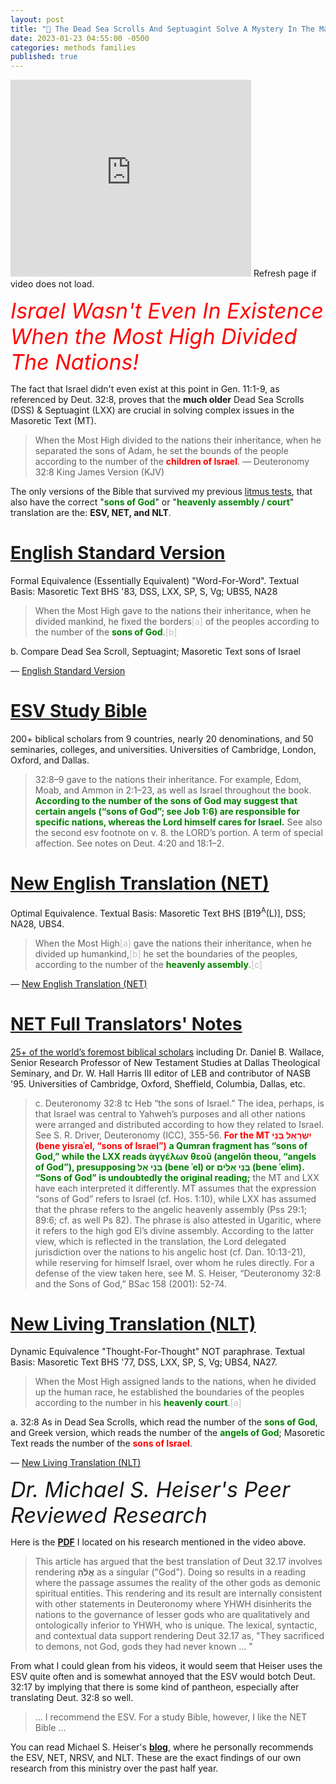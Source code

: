 ```yaml
---
layout: post
title: "📜 The Dead Sea Scrolls And Septuagint Solve A Mystery In The Masoretic Text"
date: 2023-01-23 04:55:00 -0500
categories: methods families
published: true
---
```


<iframe width="385" height="315" src="https://www.youtube.com/embed/Jt8OoMLrAyo" title="YouTube video player" frameborder="0" allow="accelerometer; autoplay; clipboard-write; encrypted-media; gyroscope; picture-in-picture; web-share" allowfullscreen></iframe>
<span style="font-size:14px;">Refresh page if video does not load.</span>

<span style="font-style:Italic;font-size:34px;color:red;">Israel Wasn't Even In Existence When the Most High Divided The Nations!</span>

The fact that Israel didn't even exist at this point in Gen. 11:1-9, as referenced by Deut. 32:8, proves that the **much older** Dead Sea Scrolls (DSS) & Septuagint (LXX) are crucial in solving complex issues in the Masoretic Text (MT).

> When the Most High divided to the nations their inheritance, when he separated the sons of Adam, he set the bounds of the people according to the number of the <span style="font-weight:bold;color:red;">children of Israel</span>. &mdash; Deuteronomy 32:8 King James Version (KJV)

The only versions of the Bible that survived my previous [litmus tests](https://sevenshepherd.github.io/the-best-bible/), that also have the correct "<span style="font-weight:bold;color:green;">sons of God</span>" or "<span style="font-weight:bold;color:green;">heavenly assembly / court</span>" translation are the: **ESV, NET, and NLT**.

<!-- NOAB (NRSV), -->

# [English Standard Version](https://amzn.to/3WsN0Uw)
Formal Equivalence (Essentially Equivalent) "Word-For-Word". Textual Basis: Masoretic Text BHS '83, DSS, LXX, SP, S, Vg; UBS5, NA28

> When the Most High gave to the nations their inheritance, when he divided mankind, he fixed the borders<span style="color:#bfbfbf;">[a]</span> of the peoples according to the number of the <span style="font-weight:bold;color:green;">sons of God</span>.<span style="color:#bfbfbf;">[b]</span>
>
b. Compare Dead Sea Scroll, Septuagint; Masoretic Text sons of Israel
>
&mdash; [English Standard Version](https://www.biblegateway.com/passage/?search=Deuteronomy+32%3A8&version=ESV)

# [ESV Study Bible](https://amzn.to/3WsN0Uw)
200+ biblical scholars from 9 countries, nearly 20 denominations, and 50 seminaries, colleges, and universities. Universities of Cambridge, London, Oxford, and Dallas.

> 32:8–9 gave to the nations their inheritance. For example, Edom, Moab, and Ammon in 2:1–23, as well as Israel throughout the book. <span style="font-weight:bold;color:green;">According to the number of the sons of God may suggest that certain angels (“sons of God”; see Job 1:6) are responsible for specific nations, whereas the Lord himself cares for Israel.</span> See also the second esv footnote on v. 8. the LORD’s portion. A term of special affection. See notes on Deut. 4:20 and 18:1–2.

# [New English Translation (NET)](https://amzn.to/3WLAgbr)
Optimal Equivalence. Textual Basis: Masoretic Text BHS [B19<sup>A</sup>(L)], DSS; NA28, UBS4.

> When the Most High<span style="color:#bfbfbf;">[a]</span> gave the nations their inheritance, when he divided up humankind,<span style="color:#bfbfbf;">[b]</span> he set the boundaries of the peoples, according to the number of the <span style="font-weight:bold;color:green;">heavenly assembly</span>.<span style="color:#bfbfbf;">[c]</span> 
>
&mdash; [New English Translation (NET)](https://www.biblegateway.com/passage/?search=Deuteronomy%2032%3A8&version=NET)

# [NET Full Translators' Notes](https://amzn.to/3WLAgbr)
[25+ of the world’s foremost biblical scholars](https://netbible.com/preface/) including Dr. Daniel B. Wallace, Senior Research Professor of New Testament Studies at Dallas Theological Seminary, and Dr. W. Hall Harris III editor of LEB and contributor of NASB '95. Universities of Cambridge, Oxford, Sheffield, Columbia, Dallas, etc.

> c. Deuteronomy 32:8 tc Heb “the sons of Israel.” The idea, perhaps, is that Israel was central to Yahweh’s purposes and all other nations were arranged and distributed according to how they related to Israel. See S. R. Driver, Deuteronomy (ICC), 355-56. <span style="font-weight:bold;color:red;">For the MT יִשְׂרָאֵל בְּנֵי (bene yisraʾel, “sons of Israel”)</span> <span style="font-weight:bold;color:green;">a Qumran fragment has “sons of God,” while the LXX reads ἀγγέλων θεοῦ (angelōn theou, “angels of God”), presupposing בְּנֵי אֵל (bene ʾel) or בְּנֵי אֵלִים (bene ʾelim). “Sons of God” is undoubtedly the original reading;</span> the MT and LXX have each interpreted it differently. MT assumes that the expression “sons of God” refers to Israel (cf. Hos. 1:10), while LXX has assumed that the phrase refers to the angelic heavenly assembly (Pss 29:1; 89:6; cf. as well Ps 82). The phrase is also attested in Ugaritic, where it refers to the high god El’s divine assembly. According to the latter view, which is reflected in the translation, the Lord delegated jurisdiction over the nations to his angelic host (cf. Dan. 10:13-21), while reserving for himself Israel, over whom he rules directly. For a defense of the view taken here, see M. S. Heiser, “Deuteronomy 32:8 and the Sons of God,” BSac 158 (2001): 52-74.

<!-- # [New Revised Standard Version (NOAB)](https://amzn.to/3XGvXPg)

> When the Most High<sup style="color:#bfbfbf;">a</sup> apportioned the nations, when he divided humankind, he fixed the boundaries of the peoples according to the number of the gods;<sup style="color:#bfbfbf;">b</sup>
>
<sup style="color:#bfbfbf;">a</sup>Traditional rendering of Heb Elyon<br>
<sup style="color:#bfbfbf;">b</sup>QMs Compare Gk Tg: MT the Israelites
>
&mdash; [New Revised Standard Version (NRSV)](https://www.biblegateway.com/passage/?search=Deuteronomy%2032%3A8&version=NRSVA)

# [New Oxford Annotated Bible, Fifth (NRSV)](https://amzn.to/3XGvXPg)
The study Bible from Oxford University. Over 50 years of students, and professors, relying on The New Oxford Annotated Bible as an unparalleled authority.

> **8**: Most High, or Elyon (text note b), is a title of El, the senior god who sat at the head of the divine council in the Ugaritic literature of ancient Canaan. The Bible applies El’s title to Israel’s God (Gen 14.18–22; Num 24.16; Pss 46.4; 47.2; esp. 78.35, where it is parallel to Rock). Gods, the lesser gods who make up the divine council (Pss 82.1; 89.6–7), to each of whom Elyon here assigns a foreign nation. **9**: The Lord’s own portion, NRSV has added own in order to identify Yahweh with Elyon and avoid the impression that Yahweh is merely a member of the pantheon; see also 4.19n. -->

# [New Living Translation (NLT)](https://amzn.to/3CcB5Cu)
Dynamic Equivalence "Thought-For-Thought" NOT paraphrase. Textual Basis: Masoretic Text BHS '77, DSS, LXX, SP, S, Vg; UBS4, NA27.

> When the Most High assigned lands to the nations, when he divided up the human race, he established the boundaries of the peoples according to the number in his <span style="font-weight:bold;color:green;">heavenly court</span>.<span style="color:#bfbfbf;">[a]</span>
>
a. 32:8 As in Dead Sea Scrolls, which read the number of the <span style="font-weight:bold;color:green;">sons of God</span>, and Greek version, which reads the number of the <span style="font-weight:bold;color:green;">angels of God</span>; Masoretic Text reads the number of the <span style="font-weight:bold;color:red;">sons of Israel</span>.
>
&mdash; [New Living Translation (NLT)](https://www.biblegateway.com/passage/?search=Deuteronomy%2032%3A8&version=NLT)

<!-- <span style="font-style:Italic;font-size:34px;">Textual Purity Of The OT Is Greater Than The NT's 99.8%</span>

Scholars agree that **no cardinal doctrine is affected** by any viable variant. To be sure, minor doctrinal differences and matters of orthopraxy ("right action") are affected by variants, but regardless of what text one uses, **Jesus is affirmed as God in the flesh, as rising from the dead bodily, as ascending to heaven and as coming again some day.** 

> "**99.8% of textual variants affect nothing**, most are spelling differences. there's different ways to spell John, there's different ways to spell Mary, they're not going to affect anything, but **the one-fifth of 1% that do affect things are the ones that scholars talk about**. The bottom line is it does not matter in some respects which New Testament you use because **no essential doctrine is jeopardized** by any of these textual variants" &mdash; [Dr. Daniel B. Wallace, Senior Research Professor, Ph.D.](https://youtu.be/NikVdhp0YFs)

Now imagine how much less you have to worry about the OT. -->

<span style="font-style:Italic;font-size:34px;">Dr. Michael S. Heiser's Peer Reviewed Research</span>

Here is the [**PDF**](/assets/docs/MSHD3217.pdf) I located on his research mentioned in the video above. 

> This article has argued that the best translation of Deut 32.17 involves rendering **אֱלֹ֔הַ** as a singular ("God"). Doing so results in a reading where the passage assumes the reality of the other gods as demonic spiritual entities. This rendering and its result are internally consistent with other statements in Deuteronomy where YHWH disinherits the nations to the governance of lesser gods who are qualitatively and ontologically inferior to YHWH, who is unique. The lexical, syntactic, and contextual data support rendering Deut 32.17 as, "They sacrificed to demons, not God, gods they had never known ... "

From what I could glean from his videos, it would seem that Heiser uses the ESV quite often and is somewhat annoyed that the ESV would botch Deut. 32:17 by implying that there is some kind of pantheon, especially after translating Deut. 32:8 so well. 

> ... I recommend the ESV. For a study Bible, however, I like the NET Bible ...

You can read Michael S. Heiser's [**blog**](https://drmsh.com/bible-versions/), where he personally recommends the ESV, NET, NRSV, and NLT. These are the exact findings of our own research from this ministry over the past half year.

<script>
	var refTagger = {
		settings: {
			bibleVersion: 'ESV'
		}
	}; 

	(function(d, t) {
		var n=d.querySelector('[nonce]');
		refTagger.settings.nonce = n && (n.nonce||n.getAttribute('nonce'));
		var g = d.createElement(t), s = d.getElementsByTagName(t)[0];
		g.src = 'https://api.reftagger.com/v2/RefTagger.js';
		g.nonce = refTagger.settings.nonce;
		s.parentNode.insertBefore(g, s);
	}(document, 'script'));
</script>